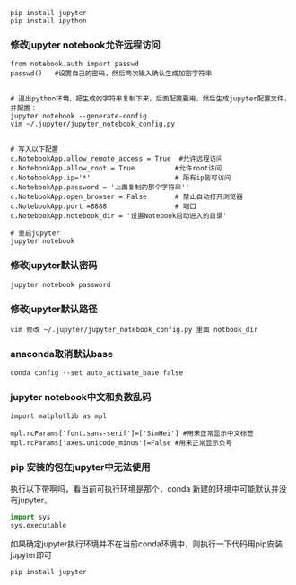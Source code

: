```
pip install jupyter
pip install ipython
```

### 修改jupyter notebook允许远程访问
```
from notebook.auth import passwd
passwd()   #设置自己的密码，然后两次输入确认生成加密字符串


# 退出python环境，把生成的字符串复制下来，后面配置要用，然后生成jupyter配置文件，并配置：
jupyter notebook --generate-config
vim ~/.jupyter/jupyter_notebook_config.py


# 写入以下配置
c.NotebookApp.allow_remote_access = True  #允许远程访问
c.NotebookApp.allow_root = True          #允许root访问
c.NotebookApp.ip='*'                     # 所有ip皆可访问  
c.NotebookApp.password = '上面复制的那个字符串''    
c.NotebookApp.open_browser = False       # 禁止自动打开浏览器  
c.NotebookApp.port =8888                 # 端口
c.NotebookApp.notebook_dir = '设置Notebook启动进入的目录' 

# 重启jupyter
jupyter notebook

```

### 修改jupyter默认密码
    jupyter notebook password
   
### 修改jupyter默认路径
    vim 修改 ~/.jupyter/jupyter_notebook_config.py 里面 notbook_dir

### anaconda取消默认base
    conda config --set auto_activate_base false

### jupyter notebook中文和负数乱码
```
import matplotlib as mpl

mpl.rcParams['font.sans-serif']=['SimHei'] #用来正常显示中文标签
mpl.rcParams['axes.unicode_minus']=False #用来正常显示负号
```

### pip 安装的包在jupyter中无法使用
<p>执行以下带啊吗，看当前可执行环境是那个，conda 新建的环境中可能默认并没有jupyter。</p>

```python
import sys
sys.executable
```
<p>如果确定jupyter执行环境并不在当前conda环境中，则执行一下代码用pip安装jupyter即可</p>

```python
pip install jupyter
```
